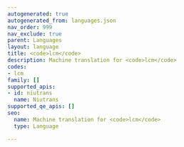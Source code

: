 ```yaml
---
autogenerated: true
autogenerated_from: languages.json
nav_order: 999
nav_exclude: true
parent: Languages
layout: language
title: <code>lcm</code>
description: Machine translation for <code>lcm</code>
codes:
- lcm
family: []
supported_apis:
- id: niutrans
  name: Niutrans
supported_qe_apis: []
seo:
  name: Machine translation for <code>lcm</code>
  type: Language

---
```


